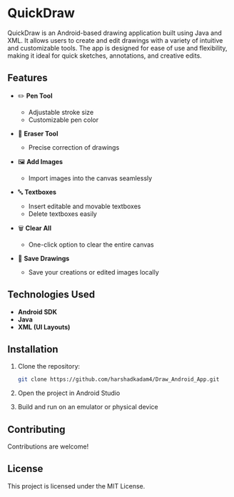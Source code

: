 # QuickDraw 

QuickDraw is an Android-based drawing application built using Java and XML. It allows users to create and edit drawings with a variety of intuitive and customizable tools. The app is designed for ease of use and flexibility, making it ideal for quick sketches, annotations, and creative edits.

##  Features

- ✏️ **Pen Tool**  
  - Adjustable stroke size  
  - Customizable pen color 

- 🧽 **Eraser Tool**  
  - Precise correction of drawings  

- 🖼️ **Add Images**  
  - Import images into the canvas seamlessly  

- 🔤 **Textboxes**  
  - Insert editable and movable textboxes  
  - Delete textboxes easily  

- 🗑️ **Clear All**  
  - One-click option to clear the entire canvas  

- 💾 **Save Drawings**  
  - Save your creations or edited images locally  


##  Technologies Used

- **Android SDK**
- **Java**
- **XML (UI Layouts)**

## Installation

1. Clone the repository:
   ```bash
   git clone https://github.com/harshadkadam4/Draw_Android_App.git
2. Open the project in Android Studio

3. Build and run on an emulator or physical device

## Contributing
Contributions are welcome!

##  License
This project is licensed under the MIT License.

